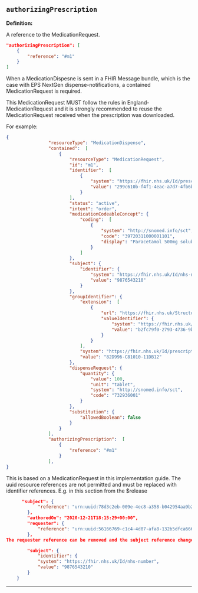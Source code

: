 ## `authorizingPrescription`

<b>Definition:</b><br>

A reference to the MedicationRequest.

```json
"authorizingPrescription": [
    {
        "reference": "#m1"
    }
]

```
When a MedicationDispesne is sent in a FHIR Message bundle, which is the case with EPS NextGen dispense-notifications, a contained MedicationRequest is required.

This MedicationRequest MUST follow the rules in England-MedicationRequest and it is strongly recommended to reuse the MedicationRequest received when the prescription was downloaded.

For example:

```json
{
                "resourceType": "MedicationDispense",
                "contained":  [
                    {
                        "resourceType": "MedicationRequest",
                        "id": "m1",
                        "identifier":  [
                            {
                                "system": "https://fhir.nhs.uk/Id/prescription-order-item-number",
                                "value": "299c610b-f4f1-4eac-a7d7-4fb6b0556e11"
                            }
                        ],
                        "status": "active",
                        "intent": "order",
                        "medicationCodeableConcept": {
                            "coding":  [
                                {
                                    "system": "http://snomed.info/sct",
                                    "code": "39720311000001101",
                                    "display": "Paracetamol 500mg soluble tablets"
                                }
                            ]
                        },
                        "subject": {
                            "identifier": {
                                "system": "https://fhir.nhs.uk/Id/nhs-number",
                                "value": "9876543210"
                            }
                        },
                        "groupIdentifier": {
                            "extension":  [
                                {
                                    "url": "https://fhir.nhs.uk/StructureDefinition/Extension-England-DMPrescriptionId",
                                    "valueIdentifier": {
                                        "system": "https://fhir.nhs.uk/Id/prescription",
                                        "value": "b2fc79f0-2793-4736-9b2d-0976c21e73a5"
                                    }
                                }
                            ],
                            "system": "https://fhir.nhs.uk/Id/prescription-order-number",
                            "value": "82D996-C81010-11DB12"
                        },
                        "dispenseRequest": {
                            "quantity": {
                                "value": 100,
                                "unit": "tablet",
                                "system": "http://snomed.info/sct",
                                "code": "732936001"
                            }
                        },
                        "substitution": {
                            "allowedBoolean": false
                        }
                    }
                ],
                "authorizingPrescription":  [
                    {
                        "reference": "#m1"
                    }
                ],
}
```

This is based on a MedicationRequest in this implementation guide. The uuid resource references are not permitted and must be replaced with identifier references. E.g. in this section from the $release

```json
      "subject": {
            "reference": "urn:uuid:78d3c2eb-009e-4ec8-a358-b042954aa9b2"
        },
        "authoredOn": "2020-12-21T18:15:29+00:00",
        "requester": {
            "reference": "urn:uuid:56166769-c1c4-4d07-afa8-132b5dfca666"
        },
The requester reference can be removed and the subject reference changed to use the Patient's NHSNumber e.g.

        "subject": {
            "identifier": {
            "system": "https://fhir.nhs.uk/Id/nhs-number",
            "value": "9876543210"
        }
    }
```

---



